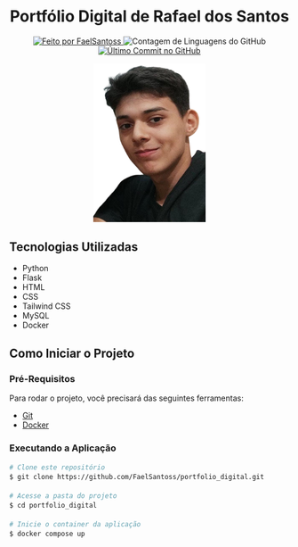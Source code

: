 <h1 align="center">Portfólio Digital de Rafael dos Santos</h1>

<div align="center">
   <a href="https://github.com/FaelSantoss">
      <img alt="Feito por FaelSantoss" src="https://img.shields.io/badge/feito%20por-FaelSantoss-skyblue">
   </a>
   <img alt="Contagem de Linguagens do GitHub" src="https://img.shields.io/github/languages/count/FaelSantoss/portfolio_digital">
   <a href="https://github.com/FaelSantoss/portfolio_digital/commits/main">
      <img alt="Último Commit no GitHub" src="https://img.shields.io/github/last-commit/FaelSantoss/portfolio_digital">
   </a>
</div>

<p align="center">
  <img src="./src/ui/static/imgs/logo.png" width="40%" alt="Logo do Projeto">
</p>

## Tecnologias Utilizadas

- Python
- Flask
- HTML
- CSS
- Tailwind CSS
- MySQL
- Docker

## Como Iniciar o Projeto

### Pré-Requisitos

Para rodar o projeto, você precisará das seguintes ferramentas:

- [Git](https://git-scm.com/)
- [Docker](https://docs.docker.com/get-docker/)

### Executando a Aplicação

```bash
# Clone este repositório
$ git clone https://github.com/FaelSantoss/portfolio_digital.git

# Acesse a pasta do projeto
$ cd portfolio_digital

# Inicie o container da aplicação
$ docker compose up
